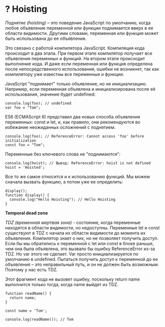 # ? Hoisting

_Поднятие (hoisting)_ – это поведение JavaScript по умолчанию, когда любое объявление переменной или функции поднимается вверх в ее области видимости. Другими словами, переменная или функция может быть использована до ее объявления.

Это связано с работой компилятора JavaScript. Компиляция кода происходит в два этапа. При первом этапе компилятор получает все объявления переменных и функций.  На втором этапе происходит выполнение кода. И даже если переменная или функция определена после непосредственного использования, ошибки не возникнет, так как компилятору уже известны все переменные и функции.

JavaScript "поднимает" только объявление, но не инициализацию. Например, если переменная объявлена и инициализирована после её использования, значение будет undefined:

~~~
console.log(foo); // undefined
var foo = "Tom";
~~~

ES6 (ECMAScript 6) представил два новых способа объявления переменных: const и let, и, как правило, они рекомендуются во избежание неожиданных осложнений с поднятием.

~~~
console.log(foo); // ReferenceError: Cannot access 'foo' before initialization
const foo = "Tom";
~~~

Переменные без ключевого слова не "поднимаются":

~~~
console.log(hoist); // Вывод: ReferenceError: hoist is not defined
hoist = 'Hoisted';
~~~

Все то же самое относится и к использованию функций. Мы можем сначала вызвать функцию, а потом уже ее определить:

~~~
display();
function display() {
  console.log("Hello Hoisting"); // Hello Hoisting
}
~~~

__Temporal dead zone__

_TDZ (временная мертвая зона)_ - состояние, когда переменные находятся в области видимости, но недоступны.
Переменные let и const существуют в TDZ с начала их области видимости до момента их объявления. Компилятор знает о них, но не позволяет получить доступ. Если бы мы обратились к переменной c let или const в блоке раньше, чем она была объявлена, это вызвало бы ошибку ReferenceError из-за TDZ. Но var этого не сделает. Var просто инициализируется по умолчанию в undefined.
Пытаться получить доступ к переменной до ее объявления – это неправильный путь, и он не должен быть возможным. Поэтому у нас есть TDZ.

Этот фрагмент кода не вызовет ошибку, поскольку return name выполнится только тогда, когда name выйдет из TDZ.

~~~
function readName() {
  return name;
}

const name = 'Tom';

console.log(readName()); // Tom
~~~
